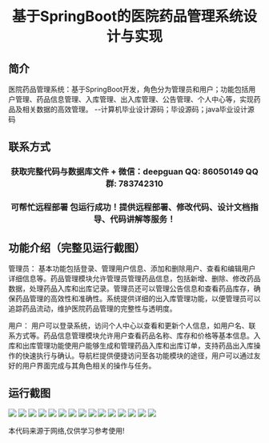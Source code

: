 <p><h1 align="center">基于SpringBoot的医院药品管理系统设计与实现</h1></p>

## 简介
医院药品管理系统：基于SpringBoot开发，角色分为管理员和用户；功能包括用户管理、药品信息管理、入库管理、出入库管理、公告管理、个人中心等，实现药品及相关数据的高效管理。    --计算机毕业设计源码；毕设源码；java毕业设计源码


## 联系方式
<p><h3 align="center">获取完整代码与数据库文件 + 微信：deepguan QQ: 86050149 QQ群: 783742310</h3></p>
<p><h3 align="center">可帮忙远程部署 包运行成功！提供远程部署、修改代码、设计文档指导、代码讲解等服务！</h3></p>

## 功能介绍（完整见运行截图）
管理员： 基本功能包括登录、管理用户信息、添加和删除用户、查看和编辑用户详细信息等。药品管理模块允许管理员管理药品信息，包括新增、删除、修改药品数据，处理药品入库和出库记录。管理员还可以管理公告信息和查看药品库存，确保药品管理的高效性和准确性。系统提供详细的出入库管理功能，以便管理员可以追踪药品流动，维护医院药品管理的完整性与透明度。

用户： 用户可以登录系统，访问个人中心以查看和更新个人信息，如用户名、联系方式等。药品信息管理模块允许用户查看药品名称、库存和价格等基本信息。入库和出库管理功能使用户能够生成和管理药品入库和出库订单，支持药品出入库操作的快速执行与确认。导航栏提供便捷访问至各功能模块的途径，用户可以通过友好的用户界面完成与其角色相关的操作与任务。


## 运行截图
![](img/001.jpg)
![](img/002.jpg)
![](img/003.jpg)
![](img/004.jpg)
![](img/005.jpg)
![](img/006.jpg)
![](img/007.jpg)
![](img/008.jpg)
![](img/009.jpg)
![](img/010.jpg)
![](img/011.jpg)
![](img/012.jpg)
![](img/013.jpg)
![](img/014.jpg)
![](img/015.jpg)

<p>本代码来源于网络,仅供学习参考使用!</p>
